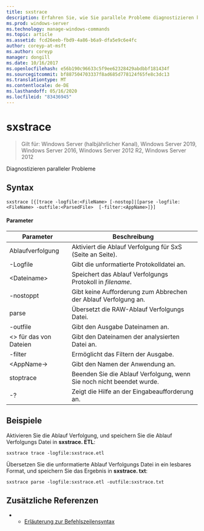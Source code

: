 ```yaml
---
title: sxstrace
description: Erfahren Sie, wie Sie parallele Probleme diagnostizieren können.
ms.prod: windows-server
ms.technology: manage-windows-commands
ms.topic: article
ms.assetid: fcd26eeb-fbd9-4a86-b6a9-dfa5e9c6e4fc
author: coreyp-at-msft
ms.author: coreyp
manager: dongill
ms.date: 10/16/2017
ms.openlocfilehash: e56b190c96633c5f9ee62328429abdbbf181434f
ms.sourcegitcommit: bf887504703337f8ad685d778124f65fe8c3dc13
ms.translationtype: MT
ms.contentlocale: de-DE
ms.lasthandoff: 05/16/2020
ms.locfileid: "83436945"
---
```

# <a name="sxstrace"></a>sxstrace

> Gilt für: Windows Server (halbjährlicher Kanal), Windows Server 2019, Windows Server 2016, Windows Server 2012 R2, Windows Server 2012

Diagnostizieren paralleler Probleme

## <a name="syntax"></a>Syntax
```
sxstrace [{[trace -logfile:<FileName> [-nostop]|[parse -logfile:<FileName> -outfile:<ParsedFile>  [-filter:<AppName>]}]
```

#### <a name="parameters"></a>Parameter
|Parameter|Beschreibung|
|-------|--------|
|Ablaufverfolgung|Aktiviert die Ablauf Verfolgung für SxS (Seite an Seite).|
|-Logfile|Gibt die unformatierte Protokolldatei an.|
|\<Dateiname>|Speichert das Ablauf Verfolgungs Protokoll in *filename*.|
|-nostoppt|Gibt keine Aufforderung zum Abbrechen der Ablauf Verfolgung an.|
|parse|Übersetzt die RAW-Ablauf Verfolgungs Datei.|
|-outfile|Gibt den Ausgabe Dateinamen an.|
|\<> für das von Dateien|Gibt den Dateinamen der analysierten Datei an.|
|-filter|Ermöglicht das Filtern der Ausgabe.|
|\<AppName->|Gibt den Namen der Anwendung an.|
|stoptrace|Beenden Sie die Ablauf Verfolgung, wenn Sie noch nicht beendet wurde.|
|-?|Zeigt die Hilfe an der Eingabeaufforderung an.|

## <a name="examples"></a>Beispiele
Aktivieren Sie die Ablauf Verfolgung, und speichern Sie die Ablauf Verfolgungs Datei in **sxstrace. ETL**:
```
sxstrace trace -logfile:sxstrace.etl
```
Übersetzen Sie die unformatierte Ablauf Verfolgungs Datei in ein lesbares Format, und speichern Sie das Ergebnis in **sxstrace. txt**:
```
sxstrace parse -logfile:sxstrace.etl -outfile:sxstrace.txt
```

## <a name="additional-references"></a>Zusätzliche Referenzen
-   - [Erläuterung zur Befehlszeilensyntax](command-line-syntax-key.md)

